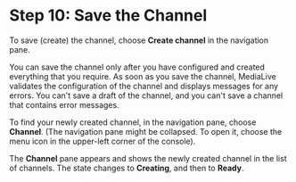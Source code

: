 # Step 10: Save the Channel<a name="creating-a-channel-step9"></a>

To save \(create\) the channel, choose **Create channel** in the navigation pane\. 

You can save the channel only after you have configured and created everything that you require\. As soon as you save the channel, MediaLive validates the configuration of the channel and displays messages for any errors\. You can't save a draft of the channel, and you can't save a channel that contains error messages\.

To find your newly created channel, in the navigation pane, choose **Channel**\. \(The navigation pane might be collapsed\. To open it, choose the menu icon in the upper\-left corner of the console\)\.

The **Channel** pane appears and shows the newly created channel in the list of channels\. The state changes to **Creating**, and then to **Ready**\.